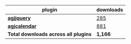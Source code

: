 plugin|downloads
------|----------
[**agjjquery**](https://www.npmjs.com/package/agjjquery)|[285](https://www.npmjs.com/package/agjjquery)
[**agjcalendar**](https://www.npmjs.com/package/agjcalendar)|[881](https://www.npmjs.com/package/agjcalendar)
**Total downloads across all plugins**|**1,166**
